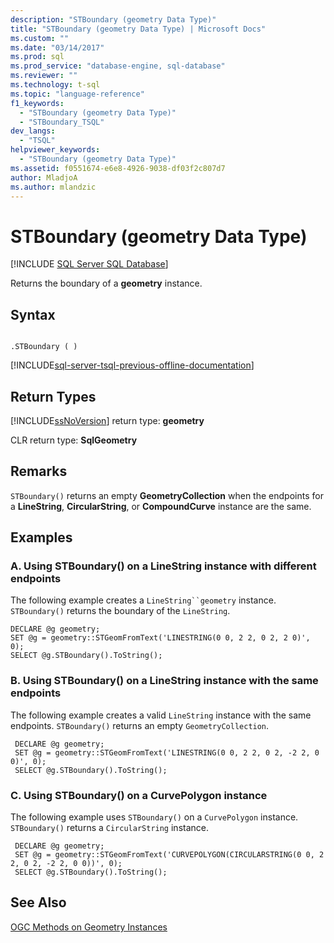 ```yaml
---
description: "STBoundary (geometry Data Type)"
title: "STBoundary (geometry Data Type) | Microsoft Docs"
ms.custom: ""
ms.date: "03/14/2017"
ms.prod: sql
ms.prod_service: "database-engine, sql-database"
ms.reviewer: ""
ms.technology: t-sql
ms.topic: "language-reference"
f1_keywords: 
  - "STBoundary (geometry Data Type)"
  - "STBoundary_TSQL"
dev_langs: 
  - "TSQL"
helpviewer_keywords: 
  - "STBoundary (geometry Data Type)"
ms.assetid: f0551674-e6e8-4926-9038-df03f2c807d7
author: MladjoA
ms.author: mlandzic 
---
```

# STBoundary (geometry Data Type)
[!INCLUDE [SQL Server SQL Database](../../includes/applies-to-version/sql-asdb.md)]

  Returns the boundary of a **geometry** instance.  
  
## Syntax  
  
```  
  
.STBoundary ( )  
```  
  
[!INCLUDE[sql-server-tsql-previous-offline-documentation](../../includes/sql-server-tsql-previous-offline-documentation.md)]

## Return Types
 [!INCLUDE[ssNoVersion](../../includes/ssnoversion-md.md)] return type: **geometry**  
  
 CLR return type: **SqlGeometry**  
  
## Remarks  
 `STBoundary()` returns an empty **GeometryCollection** when the endpoints for a **LineString**, **CircularString**, or **CompoundCurve** instance are the same.  
  
## Examples  
  
### A. Using STBoundary() on a LineString instance with different endpoints  
 The following example creates a `LineString``geometry` instance. `STBoundary()` returns the boundary of the `LineString`.  
  
```  
DECLARE @g geometry;  
SET @g = geometry::STGeomFromText('LINESTRING(0 0, 2 2, 0 2, 2 0)', 0);  
SELECT @g.STBoundary().ToString();  
```  
  
### B. Using STBoundary() on a LineString instance with the same endpoints  
 The following example creates a valid `LineString` instance with the same endpoints. `STBoundary()` returns an empty `GeometryCollection`.  
  
```
 DECLARE @g geometry;  
 SET @g = geometry::STGeomFromText('LINESTRING(0 0, 2 2, 0 2, -2 2, 0 0)', 0);  
 SELECT @g.STBoundary().ToString();
 ```  
  
### C. Using STBoundary() on a CurvePolygon instance  
 The following example uses `STBoundary()` on a `CurvePolygon` instance. `STBoundary()` returns a `CircularString` instance.  
  
```
 DECLARE @g geometry;  
 SET @g = geometry::STGeomFromText('CURVEPOLYGON(CIRCULARSTRING(0 0, 2 2, 0 2, -2 2, 0 0))', 0);  
 SELECT @g.STBoundary().ToString();
 ```  
  
## See Also  
 [OGC Methods on Geometry Instances](../../t-sql/spatial-geometry/ogc-methods-on-geometry-instances.md)  
  
  
